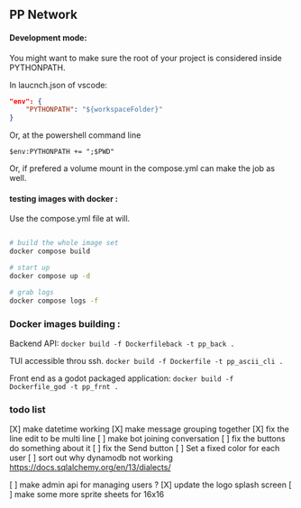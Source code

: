 
## PP Network


#### Development mode: 

You might want to make sure the root of your project is considered inside PYTHONPATH. 

In laucnch.json of vscode:
```json
"env": {
    "PYTHONPATH": "${workspaceFolder}"
}
```

Or, at the powershell command line 

`$env:PYTHONPATH += ";$PWD" `

Or, if prefered a volume mount in the compose.yml can make the job as well. 

#### testing images with docker : 

Use the compose.yml file at will. 

```bash 

# build the whole image set
docker compose build

# start up
docker compose up -d 

# grab logs 
docker compose logs -f 

```


### Docker images building :

Backend API:
`docker build -f Dockerfileback -t pp_back .`

TUI accessible throu ssh.
`docker build -f Dockerfile -t pp_ascii_cli .`


Front end as a godot packaged application:
`docker build -f Dockerfile_god -t pp_frnt .`





### todo list 

[X] make datetime working 
[X] make message grouping together 
[X] fix the line edit to be multi line
[ ] make bot joining conversation 
[ ] fix the buttons do something about it 
[ ] fix the Send button
[ ] Set a fixed color for each user 
[ ] sort out why dynamodb not working https://docs.sqlalchemy.org/en/13/dialects/

[ ] make admin api for managing users ? 
[X] update the logo splash screen 
[ ] make some more sprite sheets for 16x16 
